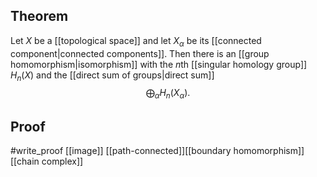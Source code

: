 ## Theorem
Let $X$ be a [[topological space]] and let $X_\alpha$ be its [[connected component|connected components]]. Then there is an [[group homomorphism|isomorphism]] with the $n$th [[singular homology group]] $H_n(X)$ and the [[direct sum of groups|direct sum]] $$\bigoplus_\alpha H_n(X_\alpha).$$
## Proof
#write_proof [[image]] [[path-connected]][[boundary homomorphism]] [[chain complex]]